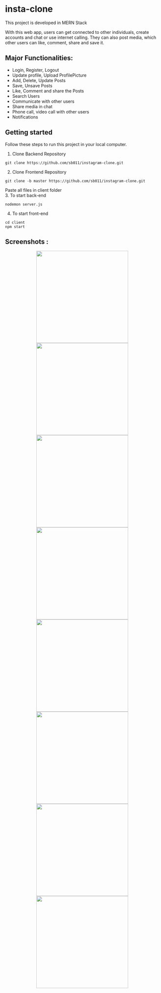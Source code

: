 # insta-clone

This project is developed in MERN Stack

With this web app, users can get connected to other individuals,
create accounts and chat or use internet calling. They can also post
media, which other users can like, comment, share and save it.

## Major Functionalities: 
- Login, Register, Logout 
- Update profile, Upload ProfilePicture
- Add, Delete, Update Posts
- Save, Unsave Posts
- Like, Comment and share the Posts
- Search Users
- Communicate with other users
- Share media in chat
- Phone call, video call with other users
- Notifications

## Getting started
Follow these steps to run this project in your local computer.
1. Clone Backend Repository
```
git clone https://github.com/sb011/instagram-clone.git
```
2. Clone Frontend Repository
```
git clone -b master https://github.com/sb011/instagram-clone.git
```
Paste all files in client folder
<br />
3. To start back-end
```
nodemon server.js
```
4. To start front-end
```
cd client
npm start
```

## Screenshots :
<p align="center">
<img src="https://user-images.githubusercontent.com/71833071/208239316-7f1aad5d-ddd0-41d9-bdc4-8a3dfe60c955.png" width="300" >
<img src="https://user-images.githubusercontent.com/71833071/208239318-55958fbe-6b17-4dc1-9b9d-d2ead32e6fc2.png" width="300" >
<img src="https://user-images.githubusercontent.com/71833071/208239323-210b59ee-faa2-4020-9245-73515f339f25.png" width="300" >
<img src="https://user-images.githubusercontent.com/71833071/208239327-f0d92bcd-a614-4f87-8527-e02c7ef122a1.png" width="300" >
<img src="https://user-images.githubusercontent.com/71833071/208239334-9a1d7970-e43b-495a-a1f1-3d461c3d535f.png" width="300" >
<img src="https://user-images.githubusercontent.com/71833071/208239337-c047115e-95c8-4e79-9c38-816eb997aac8.png" width="300" >
<img src="https://user-images.githubusercontent.com/71833071/208239329-9111bd4e-0e93-4bdf-88a1-aad03fddf2be.png" width="300" >
<img src="https://user-images.githubusercontent.com/71833071/208239330-edc60cf7-adf7-4c14-bacf-4d5b23e12d1f.png" width="300" >
</p>

